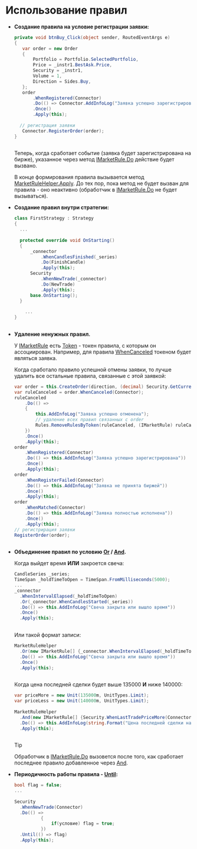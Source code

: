 # Использование правил

- **Создание правила на условие регистрации заявки:**

  ```cs
  private void btnBuy_Click(object sender, RoutedEventArgs e)
  {
     var order = new Order
     { 
         Portfolio = Portfolio.SelectedPortfolio,
         Price = _instr1.BestAsk.Price,
         Security = _instr1,
         Volume = 1,
         Direction = Sides.Buy,
     };
     order
         .WhenRegistered(Connector)
         .Do(() => Connector.AddInfoLog("Заявка успешно зарегистрирована"))
         .Once()
         .Apply(this);
      
  	// регистрация заявки
     Connector.RegisterOrder(order);
  }
  	  	  		
  ```

  Теперь, когда сработает событие (заявка будет зарегистрирована на бирже), указанное через метод [IMarketRule.Do](xref:StockSharp.Algo.IMarketRule.Do(System.Action)) действие будет вызвано. 

  В конце формирования правила вызывается метод [MarketRuleHelper.Apply](xref:StockSharp.Algo.MarketRuleHelper.Apply(StockSharp.Algo.IMarketRule)). До тех пор, пока метод не будет вызван для правила \- оно неактивно (обработчик в [IMarketRule.Do](xref:StockSharp.Algo.IMarketRule.Do(System.Action)) не будет вызываться). 
- **Создание правил внутри стратегии:**

  ```cs
  class FirstStrategy : Strategy
  {
  	...
  	
  	protected override void OnStarting()
  	{
  		_connector
  			.WhenCandlesFinished(_series)
  			.Do(FinishCandle)
  			.Apply(this);
  		Security
  			.WhenNewTrade(_connector)
  			.Do(NewTrade)
  			.Apply(this);
  		base.OnStarting();
  	}
      
      ...
  }    
  	  	  		
  ```
- **Удаление ненужных правил.**

  У [IMarketRule](xref:StockSharp.Algo.IMarketRule) есть [Token](xref:StockSharp.Algo.IMarketRule.Token) \- токен правила, с которым он ассоциирован. Например, для правила [WhenCanceled](xref:StockSharp.Algo.MarketRuleHelper.WhenCanceled(StockSharp.BusinessEntities.Order,StockSharp.BusinessEntities.ITransactionProvider)) токеном будет являться заявка.

  Когда сработало правило успешной отмены заявки, то лучше удалить все остальные правила, связанные с этой заявкой:

  ```cs
  var order = this.CreateOrder(direction, (decimal) Security.GetCurrentPrice(direction), Volume);
  var ruleCanceled = order.WhenCanceled(Connector);
  ruleCanceled
      .Do(() =>
      {
          this.AddInfoLog("Заявка успешно отменена");
          // удаление всех правил связанных с order
          Rules.RemoveRulesByToken(ruleCanceled, (IMarketRule) ruleCanceled.Token);
      })
      .Once()
      .Apply(this);
  order
      .WhenRegistered(Connector)
      .Do(() => this.AddInfoLog("Заявка успешно зарегистрирована"))
      .Once()
      .Apply(this);
  order
      .WhenRegisterFailed(Connector)
      .Do(() => this.AddInfoLog("Заявка не принята биржей"))
      .Once()
      .Apply(this);
  order
      .WhenMatched(Connector)
      .Do(() => this.AddInfoLog("Заявка полностью исполнена"))
      .Once()
      .Apply(this);
  // регистрирация заявки
  RegisterOrder(order);
  	  	  		
  ```
- **Oбъединение правил по условию [Or](xref:StockSharp.Algo.MarketRuleHelper.Or(StockSharp.Algo.IMarketRule,StockSharp.Algo.IMarketRule[])) \/ [And](xref:StockSharp.Algo.MarketRuleHelper.And(StockSharp.Algo.IMarketRule,StockSharp.Algo.IMarketRule[])).**

  Когда выйдет время **ИЛИ** закроется свеча:

  ```cs
  CandleSeries _series;
  TimeSpan _holdTimeToOpen = TimeSpan.FromMilliseconds(5000);
  ...
  _connector
  	.WhenIntervalElapsed(_holdTimeToOpen)
  	.Or(_connector.WhenCandlesStarted(_series))
  	.Do(() => this.AddInfoLog("Свеча закрыта или вышло время"))
  	.Once()
  	.Apply(this);
  	  	  		
  ```

  Или такой формат записи:

  ```cs
  MarketRuleHelper
  	.Or(new IMarketRule[] {_connector.WhenIntervalElapsed(_holdTimeToOpen), _connector.WhenCandlesStarted(_series)})
  	.Do(() => this.AddInfoLog("Свеча закрыта или вышло время"))
  	.Once()
  	.Apply(this);
  	  	  		
  ```

  Когда цена последней сделки будет выше 135000 **И** ниже 140000:

  ```cs
  var priceMore = new Unit(135000m, UnitTypes.Limit);
  var priceLess = new Unit(140000m, UnitTypes.Limit);
  				
  MarketRuleHelper
  	.And(new IMarketRule[] {Security.WhenLastTradePriceMore(Connector, Connector, priceMore), Security.WhenLastTradePriceLess(Connector, Connector, priceLess)})
  	.Do(() => this.AddInfoLog(string.Format("Цена последней сделки находится в диапазоне от {0} до {1}", priceMore, priceLess)))
  	.Apply(this);
  	  	  		
  ```

  > [!TIP]
  > Обработчик в [IMarketRule.Do](xref:StockSharp.Algo.IMarketRule.Do(System.Action)) вызовется после того, как сработает последнее правило добавленное через [And](xref:StockSharp.Algo.MarketRuleHelper.And(StockSharp.Algo.IMarketRule,StockSharp.Algo.IMarketRule[])).
- **Периодичность работы правила \- [Until](xref:StockSharp.Algo.IMarketRule.Until(System.Func{System.Boolean})):**

  ```cs
  bool flag = false;
  ...
  				
  Security
  	.WhenNewTrade(Connector)
  	.Do(() =>
  			{
  				if(условие) flag = true;
  			})
  	.Until(() => flag)			
  	.Apply(this);
  	  	  		
  ```
